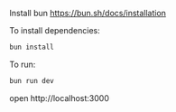 Install bun
https://bun.sh/docs/installation

To install dependencies:
```sh
bun install
```

To run:
```sh
bun run dev
```

open http://localhost:3000
